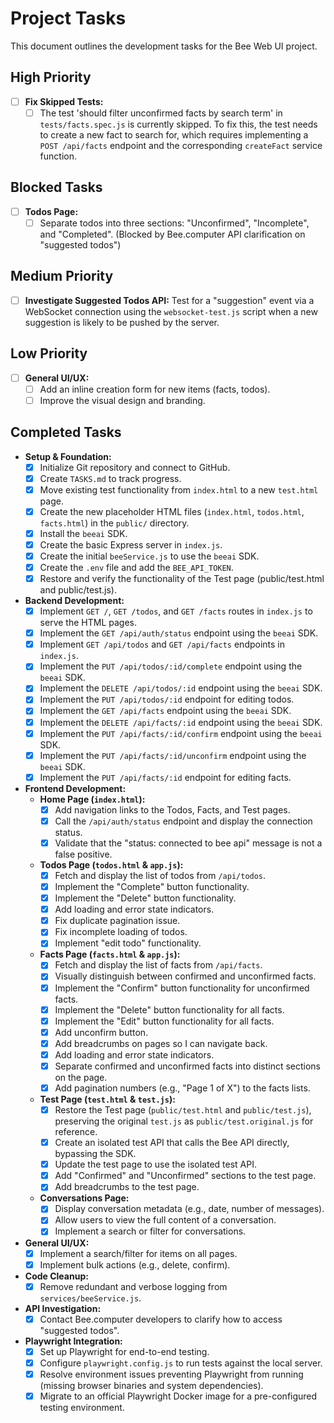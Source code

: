 # Project Tasks

This document outlines the development tasks for the Bee Web UI project.

## High Priority
- [ ] **Fix Skipped Tests:**
    - [ ] The test 'should filter unconfirmed facts by search term' in `tests/facts.spec.js` is currently skipped. To fix this, the test needs to create a new fact to search for, which requires implementing a `POST /api/facts` endpoint and the corresponding `createFact` service function.

## Blocked Tasks
- [ ] **Todos Page:**
    - [ ] Separate todos into three sections: "Unconfirmed", "Incomplete", and "Completed". (Blocked by Bee.computer API clarification on "suggested todos")

## Medium Priority
- [ ] **Investigate Suggested Todos API:** Test for a "suggestion" event via a WebSocket connection using the `websocket-test.js` script when a new suggestion is likely to be pushed by the server.

## Low Priority
- [ ] **General UI/UX:**
    - [ ] Add an inline creation form for new items (facts, todos).
    - [ ] Improve the visual design and branding.

## Completed Tasks

-   **Setup & Foundation:**
    -   [x] Initialize Git repository and connect to GitHub.
    -   [x] Create `TASKS.md` to track progress.
    -   [x] Move existing test functionality from `index.html` to a new `test.html` page.
    -   [x] Create the new placeholder HTML files (`index.html`, `todos.html`, `facts.html`) in the `public/` directory.
    -   [x] Install the `beeai` SDK.
    -   [x] Create the basic Express server in `index.js`.
    -   [x] Create the initial `beeService.js` to use the `beeai` SDK.
    -   [x] Create the `.env` file and add the `BEE_API_TOKEN`.
    -   [x] Restore and verify the functionality of the Test page (public/test.html and public/test.js).
-   **Backend Development:**
    -   [x] Implement `GET /`, `GET /todos`, and `GET /facts` routes in `index.js` to serve the HTML pages.
    -   [x] Implement the `GET /api/auth/status` endpoint using the `beeai` SDK.
    -   [x] Implement `GET /api/todos` and `GET /api/facts` endpoints in `index.js`.
    -   [x] Implement the `PUT /api/todos/:id/complete` endpoint using the `beeai` SDK.
    -   [x] Implement the `DELETE /api/todos/:id` endpoint using the `beeai` SDK.
    -   [x] Implement the `PUT /api/todos/:id` endpoint for editing todos.
    -   [x] Implement the `GET /api/facts` endpoint using the `beeai` SDK.
    -   [x] Implement the `DELETE /api/facts/:id` endpoint using the `beeai` SDK.
    -   [x] Implement the `PUT /api/facts/:id/confirm` endpoint using the `beeai` SDK.
    -   [x] Implement the `PUT /api/facts/:id/unconfirm` endpoint using the `beeai` SDK.
    -   [x] Implement the `PUT /api/facts/:id` endpoint for editing facts.
-   **Frontend Development:**
    -   **Home Page (`index.html`):**
        -   [x] Add navigation links to the Todos, Facts, and Test pages.
        -   [x] Call the `/api/auth/status` endpoint and display the connection status.
        -   [x] Validate that the "status: connected to bee api" message is not a false positive.
    -   **Todos Page (`todos.html` & `app.js`):**
        -   [x] Fetch and display the list of todos from `/api/todos`.
        -   [x] Implement the "Complete" button functionality.
        -   [x] Implement the "Delete" button functionality.
        -   [x] Add loading and error state indicators.
        -   [x] Fix duplicate pagination issue.
        -   [x] Fix incomplete loading of todos.
        -   [x] Implement "edit todo" functionality.
    -   **Facts Page (`facts.html` & `app.js`):**
        -   [x] Fetch and display the list of facts from `/api/facts`.
        -   [x] Visually distinguish between confirmed and unconfirmed facts.
        -   [x] Implement the "Confirm" button functionality for unconfirmed facts.
        -   [x] Implement the "Delete" button functionality for all facts.
        -   [x] Implement the "Edit" button functionality for all facts.
        -   [x] Add unconfirm button.
        -   [x] Add breadcrumbs on pages so I can navigate back.
        -   [x] Add loading and error state indicators.
        -   [x] Separate confirmed and unconfirmed facts into distinct sections on the page.
        -   [x] Add pagination numbers (e.g., "Page 1 of X") to the facts lists.
    -   **Test Page (`test.html` & `test.js`):**
        -   [x] Restore the Test page (`public/test.html` and `public/test.js`), preserving the original `test.js` as `public/test.original.js` for reference.
        -   [x] Create an isolated test API that calls the Bee API directly, bypassing the SDK.
        -   [x] Update the test page to use the isolated test API.
        -   [x] Add "Confirmed" and "Unconfirmed" sections to the test page.
        -   [x] Add breadcrumbs to the test page.
    -   **Conversations Page:**
        -   [x] Display conversation metadata (e.g., date, number of messages).
        -   [x] Allow users to view the full content of a conversation.
        -   [x] Implement a search or filter for conversations.
-   **General UI/UX:**
    -   [x] Implement a search/filter for items on all pages.
    -   [x] Implement bulk actions (e.g., delete, confirm).
-   **Code Cleanup:**
    -   [x] Remove redundant and verbose logging from `services/beeService.js`.
-   **API Investigation:**
    -   [x] Contact Bee.computer developers to clarify how to access "suggested todos".
-   **Playwright Integration:**
    -   [x] Set up Playwright for end-to-end testing.
    -   [x] Configure `playwright.config.js` to run tests against the local server.
    -   [x] Resolve environment issues preventing Playwright from running (missing browser binaries and system dependencies).
    -   [x] Migrate to an official Playwright Docker image for a pre-configured testing environment.
